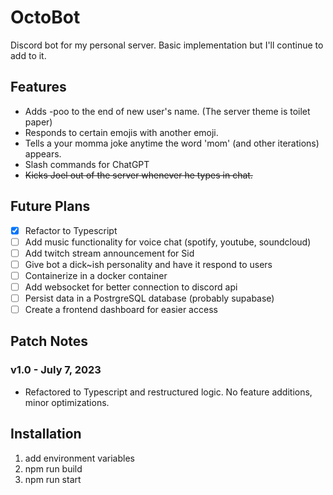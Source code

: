 # OctoBot

Discord bot for my personal server. Basic implementation but I'll continue to add to it.

## Features

- Adds -poo to the end of new user's name. (The server theme is toilet paper)
- Responds to certain emojis with another emoji.
- Tells a your momma joke anytime the word 'mom' (and other iterations) appears.
- Slash commands for ChatGPT
- <s>Kicks Joel out of the server whenever he types in chat. </s>

## Future Plans

- [x] Refactor to Typescript
- [ ] Add music functionality for voice chat (spotify, youtube, soundcloud)
- [ ] Add twitch stream announcement for Sid
- [ ] Give bot a dick~ish personality and have it respond to users
- [ ] Containerize in a docker container
- [ ] Add websocket for better connection to discord api
- [ ] Persist data in a PostrgreSQL database (probably supabase)
- [ ] Create a frontend dashboard for easier access

## Patch Notes

### v1.0 - July 7, 2023
- Refactored to Typescript and restructured logic. No feature additions, minor optimizations.  


## Installation

1. add environment variables
2. npm run build
3. npm run start

<!--
Purpose
Features
-->
